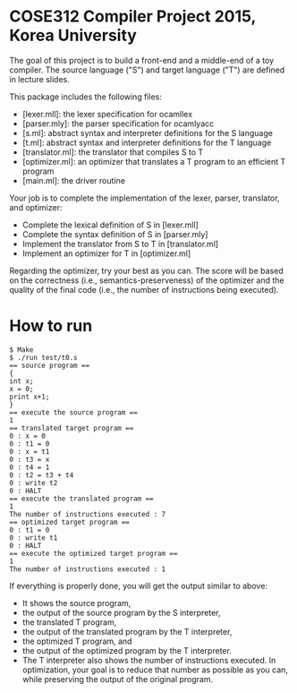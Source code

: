# COSE312 Compiler Project 2015, Korea University

The goal of this project is to build a front-end and a middle-end of a toy compiler.
The source language ("S") and target language ("T") are defined in lecture slides.

This package includes the following files:
- [lexer.mll]: the lexer specification for ocamllex
- [parser.mly]: the parser specification for ocamlyacc
- [s.ml]: abstract syntax and interpreter definitions for the S language
- [t.ml]: abstract syntax and interpreter definitions for the T language
- [translator.ml]: the translator that compiles S to T
- [optimizer.ml]: an optimizer that translates a T program to an efficient T program
- [main.ml]: the driver routine

Your job is to complete the implementation of the lexer, parser, translator, and optimizer:
- Complete the lexical definition of S in [lexer.mll]
- Complete the syntax definition of S in [parser.mly]
- Implement the translator from S to T in [translator.ml]
- Implement an optimizer for T in [optimizer.ml]

Regarding the optimizer, try your best as you can. The score will be based on the
correctness (i.e., semantics-preserveness) of the optimizer and the quality of the
final code (i.e., the number of instructions being executed).

# How to run

    $ Make
    $ ./run test/t0.s
    == source program ==
    {
    int x;
    x = 0;
    print x+1;
    }
    == execute the source program ==
    1
    == translated target program ==
    0 : x = 0
    0 : t1 = 0
    0 : x = t1
    0 : t3 = x
    0 : t4 = 1
    0 : t2 = t3 + t4
    0 : write t2
    0 : HALT
    == execute the translated program ==
    1
    The number of instructions executed : 7
    == optimized target program ==
    0 : t1 = 0
    0 : write t1
    0 : HALT
    == execute the optimized target program ==
    1
    The number of instructions executed : 1

If everything is properly done, you will get the output similar to above:
- It shows the source program, 
- the output of the source program by the S interpreter,
- the translated T program, 
- the output of the translated program by the T interpreter,
- the optimized T program, and
- the output of the optimized program by the T interpreter.
- The T interpreter also shows the number of instructions executed. In optimization, your goal is to reduce that number as possible as you can, while preserving the output of the original program.
